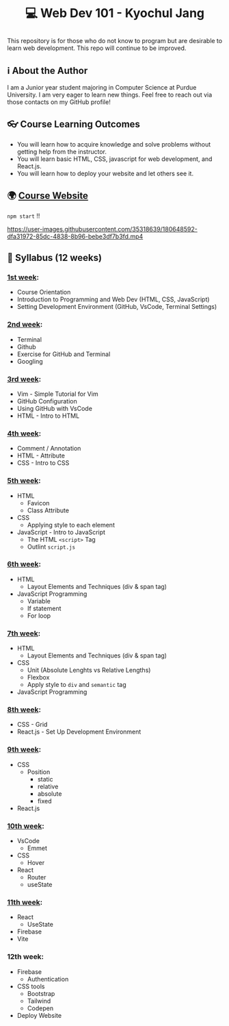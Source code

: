 # <p align = "center">💻 Web Dev 101 - Kyochul Jang</p>

This repository is for those who do not know to program but are desirable to learn web development. This repo will continue to be improved.


## ℹ️ About the Author
I am a Junior year student majoring in Computer Science at Purdue University. I am very eager to learn new things. Feel free to reach out via those contacts on my GitHub profile!

## 👓 Course Learning Outcomes

- You will learn how to acquire knowledge and solve problems without getting help from the instructor.
- You will learn basic HTML, CSS, javascript for web development, and React.js.
- You will learn how to deploy your website and let others see it.

## 🌍 [Course Website](https://github.com/OfficerChul/webDev101/tree/main/webdev101_app)
`npm start` !!





https://user-images.githubusercontent.com/35318639/180648592-dfa31972-85dc-4838-8b96-bebe3df7b3fd.mp4





## 📖 Syllabus (12 weeks)
### [1st week](https://github.com/OfficerChul/webDev101/blob/main/a_Week_1/Week_1.md):  
- Course Orientation
- Introduction to Programming and Web Dev (HTML, CSS, JavaScript)
- Setting Development Environment (GitHub, VsCode, Terminal Settings)
### [2nd week](https://github.com/OfficerChul/webDev101/blob/main/b_Week_2/Week_2.md): 
- Terminal
- Github
- Exercise for GitHub and Terminal
- Googling
### [3rd week](https://github.com/OfficerChul/webDev101/blob/main/c_Week_3/Week_3.md):
- Vim - Simple Tutorial for Vim
- GitHub Configuration
- Using GitHub with VsCode
- HTML - Intro to HTML
### [4th week](https://github.com/OfficerChul/webDev101/blob/main/d_Week_4/Week_4.md): 
- Comment / Annotation
- HTML - Attribute
- CSS - Intro to CSS
### [5th week](https://github.com/OfficerChul/webDev101/blob/main/e_Week_5/Week_5.md): 
- HTML
    - Favicon
    - Class Attribute
- CSS
    - Applying style to each element
- JavaScript - Intro to JavaScript
    - The HTML `<script>` Tag
    - Outlint `script.js`
### [6th week](https://github.com/OfficerChul/webDev101/blob/main/f_Week_6/Week_6.md):
- HTML
    - Layout Elements and Techniques (div & span tag)
- JavaScript Programming
    - Variable
    - If statement
    - For loop
### [7th week](https://github.com/OfficerChul/webDev101/blob/main/g_Week_7/Week_7.md): 
- HTML
    - Layout Elements and Techniques (div & span tag)
- CSS 
    - Unit (Absolute Lenghts vs Relative Lengths)
    - Flexbox
    - Apply style to `div` and `semantic` tag
- JavaScript Programming
### [8th week](https://github.com/OfficerChul/webDev101/tree/main/h_Week_8/Week_8.md): 
- CSS - Grid
- React.js - Set Up Development Environment
### [9th week](https://github.com/OfficerChul/webDev101/tree/main/i_Week_9/Week_9.md): 
- CSS
    - Position
        - static
        - relative
        - absolute
        - fixed
- React.js
### [10th week](https://github.com/OfficerChul/webDev101/blob/main/j_Week_10/Week_10.md): 

- VsCode
    - Emmet
- CSS 
    - Hover
- React
    - Router
    - useState

### [11th week](https://github.com/OfficerChul/webDev101/blob/main/k_Week_11/Week_11.md): 
- React
    - UseState
- Firebase
- Vite
### 12th week:
- Firebase
    - Authentication
- CSS tools
    - Bootstrap
    - Tailwind
    - Codepen
- Deploy Website



